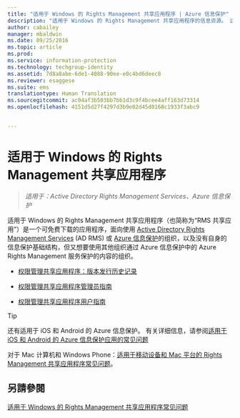 ```yaml
---
title: "适用于 Windows 的 Rights Management 共享应用程序 | Azure 信息保护"
description: "适用于 Windows 的 Rights Management 共享应用程序的信息资源。 这是一个可免费下载的应用程序，面向使用 Active Directory Rights Management Services (AD RMS) 或 Azure 信息保护的组织，以及没有自身的信息保护基础结构，但又想要使用其他组织通过 Azure 信息保护保护的内容的组织。"
author: cabailey
manager: mbaldwin
ms.date: 09/25/2016
ms.topic: article
ms.prod: 
ms.service: information-protection
ms.technology: techgroup-identity
ms.assetid: 7d8a8abe-6de1-4088-90ee-e0c4bd6deec8
ms.reviewer: esaggese
ms.suite: ems
translationtype: Human Translation
ms.sourcegitcommit: ac04af3b503bb7bb1d3c9f4bcee4aff163d73314
ms.openlocfilehash: 4151d5d27f4297d3b9e02d45d0168c1933f3abc9


---
```


# 适用于 Windows 的 Rights Management 共享应用程序

>*适用于：Active Directory Rights Management Services、Azure 信息保护*

适用于 Windows 的 Rights Management 共享应用程序（也简称为“RMS 共享应用”）是一个可免费下载的应用程序，面向使用 [Active Directory Rights Management Services](https://technet.microsoft.com/library/cc772403.aspx) (AD RMS) 或 [Azure 信息保护](../understand-explore/what-is-information-protection.md)的组织，以及没有自身的信息保护基础结构，但又想要使用其他组织通过 Azure 信息保护中的 Azure Rights Management 服务保护的内容的组织。

-   [权限管理共享应用程序：版本发行历史记录](sharing-app-version-release-history.md)

-   [权限管理共享应用程序管理员指南](sharing-app-admin-guide.md)

-   [权限管理共享应用程序用户指南](sharing-app-user-guide.md)

> [!TIP]
> 还有适用于 iOS 和 Android 的 Azure 信息保护。 有关详细信息，请参阅[适用于 iOS 和 Android 的 Azure 信息保护应用的常见问题](mobile-app-faq.md )
> 
> 对于 Mac 计算机和 Windows Phone：[适用于移动设备和 Mac 平台的 Rights Management 共享应用程序常见问题](http://technet.microsoft.com/dn451248)。

## 另請參閱
[适用于 Windows 的 Rights Management 共享应用程序常见问题](http://technet.microsoft.com/dn467883)




<!--HONumber=Sep16_HO4-->



